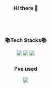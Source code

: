 <!--
**kellylog8/kellylog8** is a ✨ _special_ ✨ repository because its `README.md` (this file) appears on your GitHub profile.

Here are some ideas to get you started:

- 🔭 I’m currently working on ...
- 🌱 I’m currently learning ...
- 👯 I’m looking to collaborate on ...
- 🤔 I’m looking for help with ...
- 💬 Ask me about ...
- 📫 How to reach me: ...
- 😄 Pronouns: ...
- ⚡ Fun fact: ...
-->
### <div align=center>Hi there 👋</div>
<br>
<br>


<h2></h2>

### <div align=center>📚Tech Stacks📚</div>

<div align=center> 
<img src="https://img.shields.io/badge/Unity-999999?style=plastic&logo=unity&logoColor=white">
<img src="https://img.shields.io/badge/CSharp-782A90?style=plastic&logo=csharp&logoColor=white">
<img src="https://img.shields.io/badge/c++-00599C?style=plastic&logo=c%2B%2B&logoColor=white">
<br>
</div>


<h2></h2>

### <div align=center>I've used</div>

<div align=center> 
<img src="https://img.shields.io/badge/github-181717?style=plastice&logo=github&logoColor=white">
<br>
</div>








